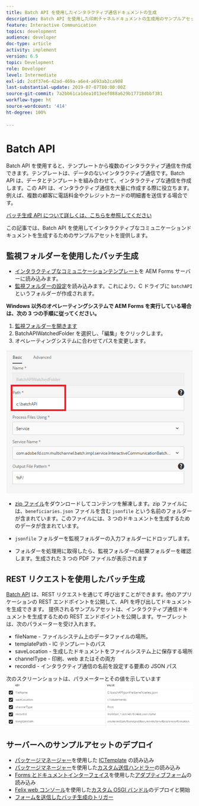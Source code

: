 ```yaml
---
title: Batch API を使用したインタラクティブ通信ドキュメントの生成
description: Batch API を使用した印刷チャネルドキュメントの生成用のサンプルアセット
feature: Interactive Communication
topics: development
audience: developer
doc-type: article
activity: implement
version: 6.5
topic: Development
role: Developer
level: Intermediate
exl-id: 2cdf37e6-42ad-469a-a6e4-a693ab2ca908
last-substantial-update: 2019-07-07T00:00:00Z
source-git-commit: 7a2bb61ca1dea1013eef088a629b17718dbbf381
workflow-type: ht
source-wordcount: '414'
ht-degree: 100%

---
```


# Batch API

Batch API を使用すると、テンプレートから複数のインタラクティブ通信を作成できます。テンプレートは、データのないインタラクティブ通信です。Batch API は、データとテンプレートを組み合わせて、インタラクティブな通信を作成します。この API は、インタラクティブ通信を大量に作成する際に役立ちます。例えば、複数の顧客に電話料金やクレジットカードの明細書を送信する場合です。

[バッチ生成 API について詳しくは、こちらを参照してください](https://experienceleague.adobe.com/docs/experience-manager-65/forms/interactive-communications/generate-multiple-interactive-communication-using-batch-api.html?lang=ja)

この記事では、Batch API を使用してインタラクティブなコミュニケーションドキュメントを生成するためのサンプルアセットを提供します。

## 監視フォルダーを使用したバッチ生成

* [インタラクティブなコミュニケーションテンプレート](assets/Beneficiaries-confirmation.zip)を AEM Forms サーバーに読み込みます。
* [監視フォルダーの設定](assets/batch-generation-api.zip)を読み込みます。これにより、C ドライブに `batchAPI` というフォルダーが作成されます。

**Windows 以外のオペレーティングシステムで AEM Forms を実行している場合は、次の 3 つの手順に従ってください。**

1. [監視フォルダーを開きます](http://localhost:4502/libs/fd/core/WatchfolderUI/content/UI.html)
2. BatchAPIWatchedFolder を選択し、「編集」をクリックします。
3. オペレーティングシステムに合わせてパスを変更します。

![パス](assets/watched-folder-batch-api-basic.PNG)

* [zip ファイル](assets/jsonfile.zip)をダウンロードしてコンテンツを解凍します。zip ファイルには、`beneficiaries.json` ファイルを含む `jsonfile` という名前のフォルダーが含まれています。このファイルには、3 つのドキュメントを生成するためのデータが含まれています。

* `jsonfile` フォルダーを監視フォルダーの入力フォルダーにドロップします。
* フォルダーを処理用に取得したら、監視フォルダーの結果フォルダーを確認します。生成された 3 つの PDF ファイルが表示されます

## REST リクエストを使用したバッチ生成

[Batch API](https://helpx.adobe.com/jp/experience-manager/6-5/forms/javadocs/index.html) は、REST リクエストを通じて 呼び出すことができます。他のアプリケーションの REST エンドポイントを公開して、API を呼び出してドキュメントを生成できます。
提供されるサンプルアセットは、インタラクティブ通信ドキュメントを生成するための REST エンドポイントを公開します。サーブレットは、次のパラメーターを受け入れます。

* fileName - ファイルシステム上のデータファイルの場所。
* templatePath - IC テンプレートのパス
* saveLocation - 生成したドキュメントをファイルシステム上に保存する場所
* channelType - 印刷、web またはその両方
* recordId - インタラクティブ通信の名前を設定する要素の JSON パス

次のスクリーンショットは、パラメーターとその値を示しています
![サンプルリクエスト](assets/generate-ic-batch-servlet.PNG)

## サーバーへのサンプルアセットのデプロイ

* [パッケージマネージャー](http://localhost:4502/crx/packmgr/index.jsp)を使用した [ICTemplate](assets/ICTemplate.zip) の読み込み
* [パッケージマネージャー](http://localhost:4502/crx/packmgr/index.jsp)を使用した[カスタム送信ハンドラー](assets/BatchAPICustomSubmit.zip)の読み込み
* [Forms とドキュメントインターフェイス](http://localhost:4502/aem/forms.html/content/dam/formsanddocuments)を使用した[アダプティブフォーム](assets/BatchGenerationAPIAF.zip)の読み込み
* [Felix web コンソール](http://localhost:4502/system/console/bundles)を使用した[カスタム OSGI バンドル](assets/batchgenerationapi.batchgenerationapi.core-1.0-SNAPSHOT.jar)のデプロイと開始
* [フォームを送信したバッチ生成のトリガー](http://localhost:4502/content/dam/formsanddocuments/batchgenerationapi/jcr:content?wcmmode=disabled)
